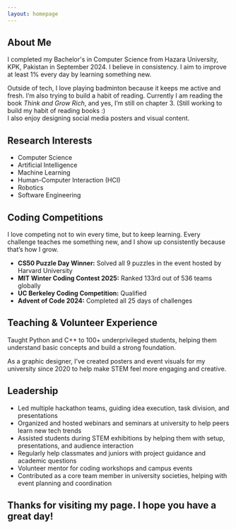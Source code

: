 ```yaml
---
layout: homepage
---
```


## About Me

I completed my Bachelor's in Computer Science from Hazara University, KPK, Pakistan in September 2024. I believe in consistency. I aim to improve at least 1% every day by learning something new.

Outside of tech, I love playing badminton because it keeps me active and fresh. I’m also trying to build a habit of reading. Currently I am reading the book *Think and Grow Rich*, and yes, I’m still on chapter 3. (Still working to build my habit of reading books :)  
I also enjoy designing social media posters and visual content.

## Research Interests
- Computer Science  
- Artificial Intelligence  
- Machine Learning  
- Human-Computer Interaction (HCI)  
- Robotics
- Software Engineering

## Coding Competitions
I love competing not to win every time, but to keep learning. Every challenge teaches me something new, and I show up consistently because that’s how I grow.

- **CS50 Puzzle Day Winner:** Solved all 9 puzzles in the event hosted by Harvard University  
- **MIT Winter Coding Contest 2025:** Ranked 133rd out of 536 teams globally  
- **UC Berkeley Coding Competition:** Qualified  
- **Advent of Code 2024:** Completed all 25 days of challenges

## Teaching & Volunteer Experience
Taught Python and C++ to 100+ underprivileged students, helping them understand basic concepts and build a strong foundation.

As a graphic designer, I’ve created posters and event visuals for my university since 2020 to help make STEM feel more engaging and creative.

## Leadership
- Led multiple hackathon teams, guiding idea execution, task division, and presentations
- Organized and hosted webinars and seminars at university to help peers learn new tech trends
- Assisted students during STEM exhibitions by helping them with setup, presentations, and audience interaction
- Regularly help classmates and juniors with project guidance and academic questions
- Volunteer mentor for coding workshops and campus events
- Contributed as a core team member in university societies, helping with event planning and coordination

## Thanks for visiting my page. I hope you have a great day!
